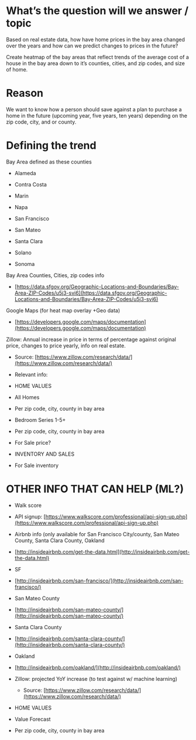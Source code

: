 
# What’s the question will we answer / topic

Based on real estate data, how have home prices in the bay area changed over the years and how can we predict changes to prices in the future?

Create heatmap of the bay areas that reflect trends of the average cost of a house in the bay area down to it’s counties, cities, and zip codes, and size of home.
  

# Reason

We want to know how a person should save against a plan to purchase a home in the future (upcoming year, five years, ten years) depending on the zip code, city, and or county.

  


  

# Defining the trend
Bay Area defined as these counties
    

-   Alameda
    
-   Contra Costa
    
-   Marin
    
-   Napa
    
-   San Francisco
    
-   San Mateo
    
-   Santa Clara
    
-   Solano
    
-   Sonoma
    

  

Bay Area Counties, Cities, zip codes info
    

-   [https://data.sfgov.org/Geographic-Locations-and-Boundaries/Bay-Area-ZIP-Codes/u5j3-svi6](https://data.sfgov.org/Geographic-Locations-and-Boundaries/Bay-Area-ZIP-Codes/u5j3-svi6)
    

  
Google Maps (for heat map overlay +Geo data)
    

-   [https://developers.google.com/maps/documentation](https://developers.google.com/maps/documentation)
    

  

Zillow: Annual increase in price in terms of percentage against original price, changes to price yearly, info on real estate.
    

-   Source: [https://www.zillow.com/research/data/](https://www.zillow.com/research/data/)
    

-   Relevant info:
    

-   HOME VALUES
    

-   All Homes
    

-   Per zip code, city, county in bay area
    

-   Bedroom Series 1-5+
    

-   Per zip code, city, county in bay area
    

-   For Sale price?
    

-   INVENTORY AND SALES
    

-   For Sale inventory
    

  

# OTHER INFO THAT CAN HELP (ML?)

-   Walk score
    

 -   API signup: [https://www.walkscore.com/professional/api-sign-up.php](https://www.walkscore.com/professional/api-sign-up.php)
    

  

-   Airbnb info (only available for San Francisco City/county, San Mateo County, Santa Clara County, Oakland
    

 -   [http://insideairbnb.com/get-the-data.html](http://insideairbnb.com/get-the-data.html)
    

-   SF
    

 -   [http://insideairbnb.com/san-francisco/](http://insideairbnb.com/san-francisco/)
    

-   San Mateo County
    

-   [http://insideairbnb.com/san-mateo-county/](http://insideairbnb.com/san-mateo-county/)
    

-   Santa Clara County
    

-   [http://insideairbnb.com/santa-clara-county/](http://insideairbnb.com/santa-clara-county/)
    

-   Oakland
    

-   [http://insideairbnb.com/oakland/](http://insideairbnb.com/oakland/)
    

  

-   Zillow: projected YoY increase (to test against w/ machine learning)
    -   Source: [https://www.zillow.com/research/data/](https://www.zillow.com/research/data/)
    

-   HOME VALUES
    

-   Value Forecast
    

-   Per zip code, city, county in bay area
